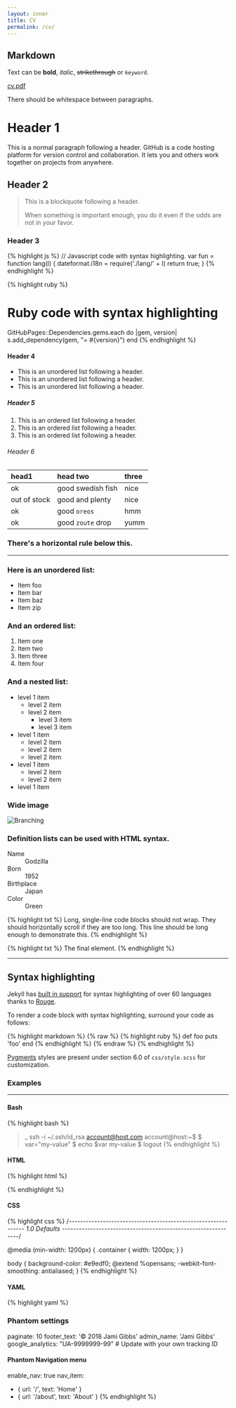 ```yaml
---
layout: inner
title: CV
permalink: /cv/
---
```

## Markdown

Text can be **bold**, _italic_, ~~strikethrough~~ or `keyword`.

<!-- [download this](/files/cv.pdf) -->
[cv.pdf](/files/cv.pdf)

There should be whitespace between paragraphs.

# Header 1

This is a normal paragraph following a header. GitHub is a code hosting platform for version control and collaboration. It lets you and others work together on projects from anywhere.

## Header 2

> This is a blockquote following a header.
>
> When something is important enough, you do it even if the odds are not in your favor.

### Header 3

{% highlight js %}
// Javascript code with syntax highlighting.
var fun = function lang(l) {
  dateformat.i18n = require('./lang/' + l)
  return true;
}
{% endhighlight %}

{% highlight ruby %}
# Ruby code with syntax highlighting
GitHubPages::Dependencies.gems.each do |gem, version|
  s.add_dependency(gem, "= #{version}")
end
{% endhighlight %}

#### Header 4

*   This is an unordered list following a header.
*   This is an unordered list following a header.
*   This is an unordered list following a header.

##### Header 5

1.  This is an ordered list following a header.
2.  This is an ordered list following a header.
3.  This is an ordered list following a header.

###### Header 6

| head1        | head two          | three |
|:-------------|:------------------|:------|
| ok           | good swedish fish | nice  |
| out of stock | good and plenty   | nice  |
| ok           | good `oreos`      | hmm   |
| ok           | good `zoute` drop | yumm  |

### There's a horizontal rule below this.

---

### Here is an unordered list:

*   Item foo
*   Item bar
*   Item baz
*   Item zip

### And an ordered list:

1.  Item one
1.  Item two
1.  Item three
1.  Item four

### And a nested list:

- level 1 item
  - level 2 item
  - level 2 item
    - level 3 item
    - level 3 item
- level 1 item
  - level 2 item
  - level 2 item
  - level 2 item
- level 1 item
  - level 2 item
  - level 2 item
- level 1 item

### Wide image

![Branching](https://guides.github.com/activities/hello-world/branching.png)

### Definition lists can be used with HTML syntax.

<dl>
<dt>Name</dt>
<dd>Godzilla</dd>
<dt>Born</dt>
<dd>1952</dd>
<dt>Birthplace</dt>
<dd>Japan</dd>
<dt>Color</dt>
<dd>Green</dd>
</dl>

{% highlight txt %}
Long, single-line code blocks should not wrap. They should horizontally scroll if they are too long. This line should be long enough to demonstrate this.
{% endhighlight %}

{% highlight txt %}
The final element.
{% endhighlight %}

---

## Syntax highlighting

Jekyll has [built in support](https://jekyllrb.com/docs/templates/#code-snippet-highlighting) for syntax highlighting of over 60 languages thanks to [Rouge](http://rouge.jneen.net/).

To render a code block with syntax highlighting, surround your code as follows:

{% highlight markdown %}
{% raw %}
{% highlight ruby %}
def foo
  puts 'foo'
end
{% endhighlight %}
{% endraw %}
{% endhighlight %}

[Pygments](http://pygments.org/) styles are present under section 6.0 of `css/style.scss` for customization.

### Examples

---

#### Bash

{% highlight bash %}
>_ ssh -i ~/.ssh/id_rsa account@host.com
account@host:~$
$ var="my-value"
$ echo $var
my-value
$ logout
{% endhighlight %}

#### HTML

{% highlight html %}
<!DOCTYPE html>
<html>
 <head>
   <meta charset="UTF-8">
   <title>title</title>
 </head>
 <body>

 </body>
</html>
{% endhighlight %}

#### CSS

{% highlight css %}
/*--------------------------------------------------------------
	1.0 Defaults
--------------------------------------------------------------*/

@media (min-width: 1200px) {
  .container {
    width: 1200px;
  }
}

body {
  background-color: #e9edf0;
  @extend %opensans;
  -webkit-font-smoothing: antialiased;
}
{% endhighlight %}

#### YAML

{% highlight yaml %}
### Phantom settings
paginate: 10
footer_text: '© 2018 Jami Gibbs'
admin_name: 'Jami Gibbs'
google_analytics: "UA-9999999-99" # Update with your own tracking ID

#### Phantom Navigation menu
enable_nav: true
nav_item:
  - { url: '/', text: 'Home' }
  - { url: '/about', text: 'About' }
{% endhighlight %}
